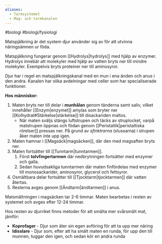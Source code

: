 ```yaml
---
aliases:
  - Tarmsystemet
  - Mag- och tarmkanalen
---
```

#biologi #biologi/fysiologi 

Matspjälkning är det system djur använder sig av för att utvinna näringsämnen ur föda.

Matspjälkning fungerar genom [[Hydrolys|hydrolys]] med hjälp av enzymer. Hydrolys innebär att molekyler med hjälp av vatten bryts ner till mindre molekyler. Exempelvis bryts proteiner ner till aminosyror.

Djur har i regel en matspjälkningskanal med en mun i ena änden och anus i den andra. Kanalen har olika avdelningar med celler som har specialiserade funktioner.

**Hos människor:**
1. Maten bryts ner till delar i **munhålan** genom tänderna samt saliv, vilket innehåller [[Enzym|enzymet]] amylas som bryter ner [[Kolhydrat#Stärkelse|stärkelse]] till disackariden maltos.
	- När maten sväljs stängs luftstrupen och täcks av struplocket, varpå matstrupen öppnas och födan genom [[Peristaltik|peristaltiska rörelser]] pressas ner. På grund av *sfinktrarna* (slussarna) i strupen åker maten inte upp igen.
2. Maten hamnar i [[Magsäck|magsäcken]], där den med magsaften bryts ner.
3. Maten fortsätter till [[Tunntarm|tunntarmen]].
	1. Först **tolvfingertarmen** där nedbrytningen fortsätter med enzymer och galla.
	2. Sedan huvudsakliga tunntarmen där maten finfördelas med enzymer till monosackarider, aminosyror, glycerol och fettsyror.
4. Osmältbara delar fortsätter till [[Tjocktarm|tjocktarmen]] där vatten återtas.
5. Resterna avges genom [[Ändtarm|ändtarmen]] i anus.

Matsmältningen i magsäcken tar 2-6 timmar. Maten bearbetas i resten av systemet och avges efter 12-24 timmar.

Hos resten av djurriket finns metoder för att smälta mer svårsmält mat, jämför:
- **Koprofager** - Djur som äter sin egen avföring för att ta upp mer näring
- **Idisslare** - Djur som, efter att ha smält maten en runda, för upp den till munnen, tuggar den igen, och sedan kör en andra runda